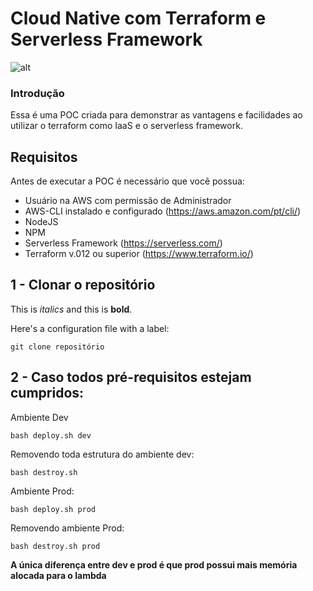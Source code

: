 # Cloud Native com Terraform e Serverless Framework


![alt](https://drive.google.com/open?id=1C26glFNViSGZ7iV0dC_Voc9sdeK_4GPa)



### Introdução

Essa é uma POC criada para demonstrar as vantagens e facilidades ao utilizar o terraform como IaaS e o serverless framework.

## Requisitos 

Antes de executar a POC é necessário que você possua:


- Usuário na AWS com permissão de Administrador
- AWS-CLI instalado e configurado (https://aws.amazon.com/pt/cli/)
- NodeJS 
- NPM 
- Serverless Framework (https://serverless.com/)
- Terraform v.012 ou superior (https://www.terraform.io/)

## 1 - Clonar o repositório

This is _italics_ and this is **bold**.

Here's a configuration file with a label:

``` 
git clone repositório
```


## 2 - Caso todos pré-requisitos estejam cumpridos:

Ambiente Dev

```command
bash deploy.sh dev
```

Removendo toda estrutura do ambiente dev:

```super_user
bash destroy.sh
```

Ambiente Prod:

```custom_prefix(mysql>)
bash deploy.sh prod
```

Removendo ambiente Prod: 

```custom_prefix(mysql>)
bash destroy.sh prod
``` 
**A única diferença entre dev e prod é que prod possui mais memória alocada para o lambda**